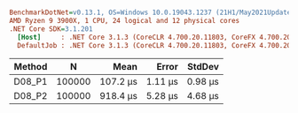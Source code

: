 ``` ini

BenchmarkDotNet=v0.13.1, OS=Windows 10.0.19043.1237 (21H1/May2021Update)
AMD Ryzen 9 3900X, 1 CPU, 24 logical and 12 physical cores
.NET Core SDK=3.1.201
  [Host]     : .NET Core 3.1.3 (CoreCLR 4.700.20.11803, CoreFX 4.700.20.12001), X64 RyuJIT
  DefaultJob : .NET Core 3.1.3 (CoreCLR 4.700.20.11803, CoreFX 4.700.20.12001), X64 RyuJIT


```
| Method |      N |     Mean |   Error |  StdDev |
|------- |------- |---------:|--------:|--------:|
| D08_P1 | 100000 | 107.2 μs | 1.11 μs | 0.98 μs |
| D08_P2 | 100000 | 918.4 μs | 5.28 μs | 4.68 μs |
